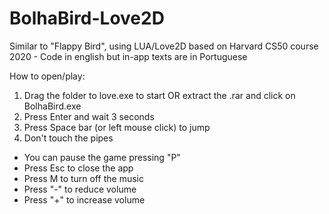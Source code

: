 # BolhaBird-Love2D
Similar to "Flappy Bird", using LUA/Love2D based on Harvard CS50 course 2020 - Code in english but in-app texts are in Portuguese

How to open/play:

1. Drag the folder to love.exe to start OR extract the .rar and click on BolhaBird.exe
2. Press Enter and wait 3 seconds
3. Press Space bar (or left mouse click) to jump 
4. Don't touch the pipes

- You can pause the game pressing "P"
- Press Esc to close the app
- Press M to turn off the music
- Press "-" to reduce volume
- Press "+" to increase volume

